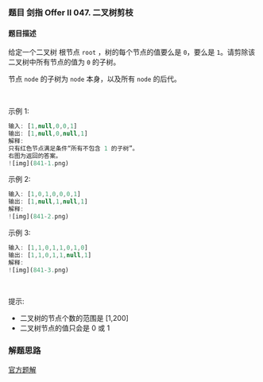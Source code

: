 ### 题目 剑指 Offer II 047. 二叉树剪枝
#### 题目描述
给定一个二叉树 根节点 `root` ，树的每个节点的值要么是 `0`，要么是 `1`。请剪除该二叉树中所有节点的值为 `0` 的子树。

节点 `node` 的子树为 `node` 本身，以及所有 `node` 的后代。

 

示例 1:

```js
输入: [1,null,0,0,1]
输出: [1,null,0,null,1] 
解释: 
只有红色节点满足条件“所有不包含 1 的子树”。
右图为返回的答案。
![img](841-1.png)
```

示例 2:

```js
输入: [1,0,1,0,0,0,1]
输出: [1,null,1,null,1]
解释: 
![img](841-2.png)
```


示例 3:

```js
输入: [1,1,0,1,1,0,1,0]
输出: [1,1,0,1,1,null,1]
解释: 
![img](841-3.png)
```


 

提示:

- 二叉树的节点个数的范围是 [1,200]
- 二叉树节点的值只会是 0 或 1


### 解题思路
[官方题解](https://leetcode.cn/problems/pOCWxh/solution/c-by-peaceful-thompsonfsu-r6w8/)